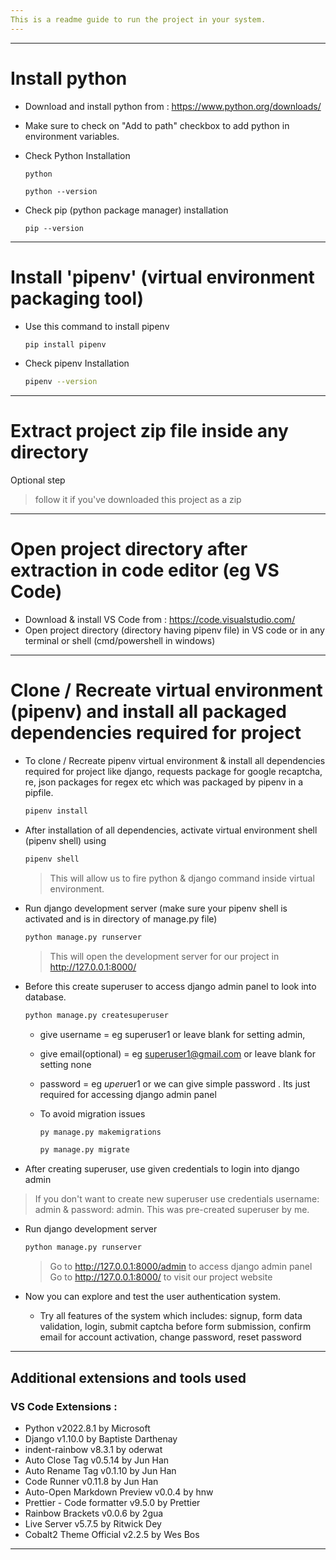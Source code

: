 ```yaml
---
This is a readme guide to run the project in your system.
---
```


---

# Install python

- Download and install python from : https://www.python.org/downloads/

- Make sure to check on "Add to path" checkbox to add python in environment variables.

- Check Python Installation
	```
	python
	```
	```
	python --version
	```

- Check pip (python package manager) installation
	```
	pip --version
	```
---

# Install 'pipenv' (virtual environment packaging tool)

- Use this command to install pipenv
	```bash
	pip install pipenv
	```

- Check pipenv Installation
	```bash
	pipenv --version
	```
---

# Extract project zip file inside any directory 
Optional step
> follow it if you've downloaded this project as a zip

---

# Open project directory after extraction in code editor (eg VS Code)

- Download & install VS Code from : https://code.visualstudio.com/
- Open project directory (directory having pipenv file) in VS code or in any terminal or shell (cmd/powershell in windows)

---

# Clone / Recreate virtual environment (pipenv) and install all packaged dependencies required for project

- To clone / Recreate pipenv virtual environment & install all dependencies required for project like django, requests package for google recaptcha, re, json packages for regex etc which was packaged by pipenv in a pipfile.
	```bash
	pipenv install
	```

- After installation of all dependencies, activate virtual environment shell (pipenv shell) using
	```bash
	pipenv shell
	```
	> This will allow us to fire python & django command inside virtual environment.

- Run django development server (make sure your pipenv shell is activated and is in directory of manage.py file)
	```bash
	python manage.py runserver
	```
	> This will open the development server for our project  in http://127.0.0.1:8000/

- Before this create superuser to access django admin panel to look into database.
	```bash
	python manage.py createsuperuser
	```
	- give username = eg superuser1 or leave blank for setting admin,
	- give email(optional) = eg superuser1@gmail.com or leave blank for setting none
	- password = eg $uperu$er1 or we can give simple password . Its just required for accessing django admin panel
	
	- To avoid migration issues
		```bash
		py manage.py makemigrations
		```
		```bash
		py manage.py migrate
		```

- After creating superuser, use given credentials to login into django admin

> If you don't want to create new superuser use credentials username: admin & password: admin. This was pre-created superuser by me.

- Run django development server
	```bash
	python manage.py runserver 
	```
	> Go to http://127.0.0.1:8000/admin to access django admin panel
	> Go to http://127.0.0.1:8000/ to visit our project website

- Now you can explore and test the user authentication system.
	- Try all features of the system which includes: signup, form data validation, login, submit captcha before form submission, confirm email for account activation, change password, reset password

---

## Additional extensions and tools used

### VS Code Extensions :
- Python v2022.8.1 by Microsoft
- Django v1.10.0 by Baptiste Darthenay
- indent-rainbow v8.3.1 by oderwat
- Auto Close Tag v0.5.14 by Jun Han
- Auto Rename Tag v0.1.10 by Jun Han
- Code Runner v0.11.8 by Jun Han
- Auto-Open Markdown Preview v0.0.4 by hnw
- Prettier - Code formatter v9.5.0 by Prettier
- Rainbow Brackets v0.0.6 by 2gua
- Live Server v5.7.5 by Ritwick Dey
- Cobalt2 Theme Official v2.2.5 by Wes Bos

--- 
